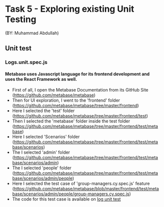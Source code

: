 # Task 5 - Exploring existing Unit Testing
(BY: Muhammad Abdullah)
## Unit test
### Logs.unit.spec.js
#### Metabase uses Javascript language for its frontend development and uses the React Framework as well. 
- First of all, I open the Metabase Documentation from its GitHub Site (https://github.com/metabase/metabase)
- Then for UI exploration, I went to the 'frontend' folder (https://github.com/metabase/metabase/tree/master/frontend)
- Here I selected the 'test' folder (https://github.com/metabase/metabase/tree/master/frontend/test)
- Then I selected the 'metabase' folder inside the test folder (https://github.com/metabase/metabase/tree/master/frontend/test/metabase)
- Here I selected 'Scenarios' folder (https://github.com/metabase/metabase/tree/master/frontend/test/metabase/scenarios)
- The I selected 'admin' folder (https://github.com/metabase/metabase/tree/master/frontend/test/metabase/scenarios/admin)
- The I selected 'people' folder (https://github.com/metabase/metabase/tree/master/frontend/test/metabase/scenarios/admin/people)
- Here I selected the test case of 'group-managers.cy.spec.js' feature                        (https://github.com/metabase/metabase/blob/master/frontend/test/metabase/scenarios/admin/people/group-managers.cy.spec.js)
- The code for this test case is available on [log unit test](https://github.com/metabase/metabase/blob/master/frontend/test/metabase/scenarios/admin/people/group-managers.cy.spec.js)

